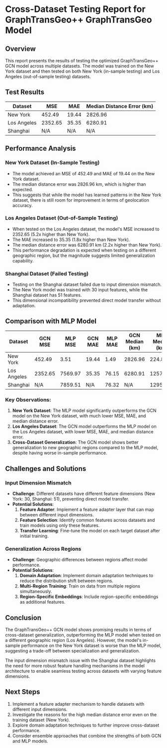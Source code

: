 # Cross-Dataset Testing Report for GraphTransGeo++ GraphTransGeo Model

## Overview

This report presents the results of testing the optimized GraphTransGeo++ GCN model across multiple datasets. The model was trained on the New York dataset and then tested on both New York (in-sample testing) and Los Angeles (out-of-sample testing) datasets.

## Test Results

| Dataset     | MSE      | MAE     | Median Distance Error (km) |
|-------------|----------|---------|----------------------------|
| New York    | 452.49   | 19.44   | 2826.96                    |
| Los Angeles | 2352.65  | 35.35   | 6280.91                    |
| Shanghai    | N/A      | N/A     | N/A                        |

## Performance Analysis

### New York Dataset (In-Sample Testing)
- The model achieved an MSE of 452.49 and MAE of 19.44 on the New York dataset.
- The median distance error was 2826.96 km, which is higher than expected.
- This suggests that while the model has learned patterns in the New York dataset, there is still room for improvement in terms of geolocation accuracy.

### Los Angeles Dataset (Out-of-Sample Testing)
- When tested on the Los Angeles dataset, the model's MSE increased to 2352.65 (5.2x higher than New York).
- The MAE increased to 35.35 (1.8x higher than New York).
- The median distance error was 6280.91 km (2.2x higher than New York).
- This performance degradation is expected when testing on a different geographic region, but the magnitude suggests limited generalization capability.

### Shanghai Dataset (Failed Testing)
- Testing on the Shanghai dataset failed due to input dimension mismatch.
- The New York model was trained with 30 input features, while the Shanghai dataset has 51 features.
- This dimensional incompatibility prevented direct model transfer without adaptation.

## Comparison with MLP Model

| Dataset     | GCN MSE  | MLP MSE  | GCN MAE  | MLP MAE | GCN Median (km) | MLP Median (km) |
|-------------|----------|----------|----------|---------|-----------------|-----------------|
| New York    | 452.49   | 3.51     | 19.44    | 1.49    | 2826.96         | 224.83          |
| Los Angeles | 2352.65  | 7569.97  | 35.35    | 76.15   | 6280.91         | 12573.21        |
| Shanghai    | N/A      | 7859.51  | N/A      | 76.32   | N/A             | 12953.86        |

### Key Observations:
1. **New York Dataset**: The MLP model significantly outperforms the GCN model on the New York dataset, with much lower MSE, MAE, and median distance error.
2. **Los Angeles Dataset**: The GCN model outperforms the MLP model on the Los Angeles dataset, with lower MSE, MAE, and median distance error.
3. **Cross-Dataset Generalization**: The GCN model shows better generalization to new geographic regions compared to the MLP model, despite having worse in-sample performance.

## Challenges and Solutions

### Input Dimension Mismatch
- **Challenge**: Different datasets have different feature dimensions (New York: 30, Shanghai: 51), preventing direct model transfer.
- **Potential Solutions**:
  1. **Feature Adapter**: Implement a feature adapter layer that can map between different input dimensions.
  2. **Feature Selection**: Identify common features across datasets and train models using only these features.
  3. **Transfer Learning**: Fine-tune the model on each target dataset after initial training.

### Generalization Across Regions
- **Challenge**: Geographic differences between regions affect model performance.
- **Potential Solutions**:
  1. **Domain Adaptation**: Implement domain adaptation techniques to reduce the distribution shift between regions.
  2. **Multi-Region Training**: Train on data from multiple regions simultaneously.
  3. **Region-Specific Embeddings**: Include region-specific embeddings as additional features.

## Conclusion

The GraphTransGeo++ GCN model shows promising results in terms of cross-dataset generalization, outperforming the MLP model when tested on a different geographic region (Los Angeles). However, the model's in-sample performance on the New York dataset is worse than the MLP model, suggesting a trade-off between specialization and generalization.

The input dimension mismatch issue with the Shanghai dataset highlights the need for more robust feature handling mechanisms in the model architecture to enable seamless testing across datasets with varying feature dimensions.

## Next Steps

1. Implement a feature adapter mechanism to handle datasets with different input dimensions.
2. Investigate the reasons for the high median distance error even on the training dataset (New York).
3. Explore domain adaptation techniques to further improve cross-dataset performance.
4. Consider ensemble approaches that combine the strengths of both GCN and MLP models.
